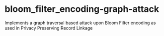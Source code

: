 # bloom_filter_encoding-graph-attack
Implements a graph traversal based attack upon Bloom Filter encoding as used in Privacy Preserving Record Linkage
